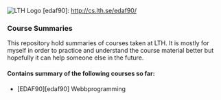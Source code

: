 ![LTH Logo][lth-logo]
[edaf90]: http://cs.lth.se/edaf90/

[lth-logo]: http://www.eat.lth.se/fileadmin/certec/Lund_university_L_RGB.png "LTH Logo"
### Course Summaries
This repository hold summaries of courses taken at LTH. It is mostly for myself in order to practice and understand the course material better but hopefully it can help someone else in the future. 

#### Contains summary of the following courses so far:
* [EDAF90][edaf90] Webbprogramming

